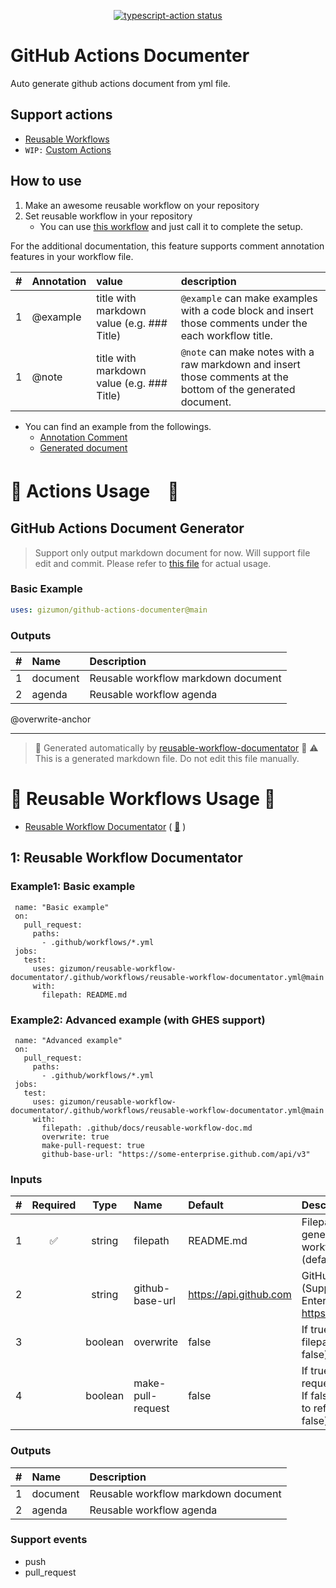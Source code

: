<p align="center">
  <a href="https://github.com/actions/typescript-action/actions"><img alt="typescript-action status" src="https://github.com/actions/typescript-action/workflows/build-test/badge.svg"></a>
</p>

# GitHub Actions Documenter

Auto generate github actions document from yml file.

## Support actions

* [Reusable Workflows](https://docs.github.com/en/actions/using-workflows/reusing-workflows)
* `WIP:` [Custom Actions](https://docs.github.com/en/actions/creating-actions/about-custom-actions)

## How to use

1. Make an awesome reusable workflow on your repository
2. Set reusable workflow in your repository
   * You can use [this workflow](#-reusable-workflows-usage-) and just call it to complete the setup.

For the additional documentation, this feature supports comment annotation features in your workflow file.

|#|Annotation|value|description|
|:---:|:---|:---|:---|
|1|@example|title with markdown value (e.g. ### Title)|`@example` can make examples with a code block and insert those comments under the each workflow title.|
|1|@note|title with markdown value (e.g. ### Title)|`@note` can make notes with a raw markdown and insert those comments at the bottom of the generated document.|

* You can find an example from the followings.
  * [Annotation Comment](.github/workflows/reusable-workflow-documentator.yml)
  * [Generated document](#-reusable-workflows-usage-)

# 🔰 Actions Usage　🔰

## GitHub Actions Document Generator

> Support only output markdown document for now. Will support file edit and commit.
> Please refer to [this file](.github/workflows/reusable-workflow-documentator.yml) for actual usage.

### Basic Example

```yml
uses: gizumon/github-actions-documenter@main
```

### Outputs

| # | Name | Description |
| :--- | :--- | :--- |
| 1 | document | Reusable workflow markdown document |
| 2 | agenda | Reusable workflow agenda |


@overwrite-anchor

---

> 🚀 Generated automatically by [reusable-workflow-documentator](https://github.com/gizumon/reusable-workflow-documentator) 🚀
⚠️ This is a generated markdown file. Do not edit this file manually.


# 🔰 Reusable Workflows Usage 🔰

* [Reusable Workflow Documentator](#1-reusable-workflow-documentator) ( [📄](.github/workflows/reusable-workflow-documentator.yml) )

## 1: Reusable Workflow Documentator
### Example1: Basic example

```
 name: "Basic example"
 on:
   pull_request:
     paths:
       - .github/workflows/*.yml
 jobs:
   test:
     uses: gizumon/reusable-workflow-documentator/.github/workflows/reusable-workflow-documentator.yml@main
     with:
       filepath: README.md
```

### Example2: Advanced example (with GHES support)

```
 name: "Advanced example"
 on:
   pull_request:
     paths:
       - .github/workflows/*.yml
 jobs:
   test:
     uses: gizumon/reusable-workflow-documentator/.github/workflows/reusable-workflow-documentator.yml@main
     with:
       filepath: .github/docs/reusable-workflow-doc.md
       overwrite: true
       make-pull-request: true
       github-base-url: "https://some-enterprise.github.com/api/v3"
```

### Inputs

| # | Required | Type | Name | Default | Description |
| :--- | :---: | :---: | :--- | :--- | :--- |
| 1 | ✅ | string | filepath | README.md | Filepath to write the generated reusable workflow document. (default: README.md) |
| 2 |  | string | github-base-url | https://api.github.com | GitHub Host domain (Support for GitHub Enterprise) (default: https://api.github.com) |
| 3 |  | boolean | overwrite | false | If true, overwrite the filepath file. (default: false) |
| 4 |  | boolean | make-pull-request | false | If true, make a pull request to ref branch. If false, directly push to ref branch. (default: false) |

### Outputs

| # | Name | Description |
| :--- | :--- | :--- |
| 1 | document | Reusable workflow markdown document |
| 2 | agenda | Reusable workflow agenda |


### Support events

 - push
 - pull_request

